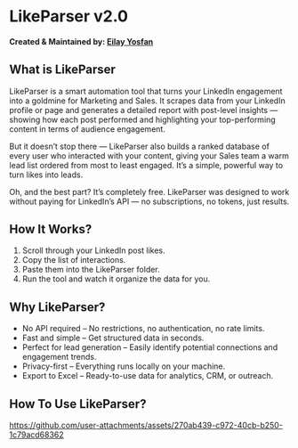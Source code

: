
# LikeParser v2.0
#### Created & Maintained by: [Eilay Yosfan](https://github.com/YosfanEilay#-eilay-yosfan)

## What is LikeParser
LikeParser is a smart automation tool that turns your LinkedIn engagement into a goldmine for Marketing and Sales. It scrapes data from your LinkedIn profile or page and generates a detailed report with post-level insights — showing how each post performed and highlighting your top-performing content in terms of audience engagement.

But it doesn’t stop there — LikeParser also builds a ranked database of every user who interacted with your content, giving your Sales team a warm lead list ordered from most to least engaged. It’s a simple, powerful way to turn likes into leads.

Oh, and the best part? It’s completely free. LikeParser was designed to work without paying for LinkedIn’s API — no subscriptions, no tokens, just results.

## How It Works? 
1. Scroll through your LinkedIn post likes.
2. Copy the list of interactions.
3. Paste them into the LikeParser folder.
4. Run the tool and watch it organize the data for you.

## Why LikeParser?
* No API required – No restrictions, no authentication, no rate limits.
* Fast and simple – Get structured data in seconds.
* Perfect for lead generation – Easily identify potential connections and engagement trends.
* Privacy-first – Everything runs locally on your machine.
* Export to Excel – Ready-to-use data for analytics, CRM, or outreach.

## How To Use LikeParser?
https://github.com/user-attachments/assets/270ab439-c972-40cb-b250-1c79acd68362
